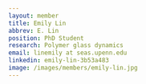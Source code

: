 ```yaml
---
layout: member
title: Emily Lin
abbrev: E. Lin
position: PhD Student
research: Polymer glass dynamics
email: linemily at seas.upenn.edu
linkedin: emily-lin-3b53a483
image: /images/members/emily-lin.jpg
---
```

